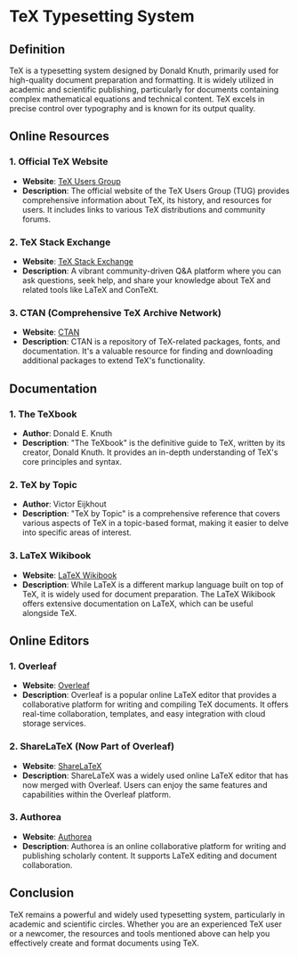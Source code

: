 # TeX Typesetting System

## Definition
TeX is a typesetting system designed by Donald Knuth, primarily used for high-quality document preparation and formatting. It is widely utilized in academic and scientific publishing, particularly for documents containing complex mathematical equations and technical content. TeX excels in precise control over typography and is known for its output quality.

## Online Resources

### 1. Official TeX Website
   - **Website**: [TeX Users Group](http://www.tug.org/)
   - **Description**: The official website of the TeX Users Group (TUG) provides comprehensive information about TeX, its history, and resources for users. It includes links to various TeX distributions and community forums.

### 2. TeX Stack Exchange
   - **Website**: [TeX Stack Exchange](https://tex.stackexchange.com/)
   - **Description**: A vibrant community-driven Q&A platform where you can ask questions, seek help, and share your knowledge about TeX and related tools like LaTeX and ConTeXt.

### 3. CTAN (Comprehensive TeX Archive Network)
   - **Website**: [CTAN](https://ctan.org/)
   - **Description**: CTAN is a repository of TeX-related packages, fonts, and documentation. It's a valuable resource for finding and downloading additional packages to extend TeX's functionality.

## Documentation

### 1. The TeXbook
   - **Author**: Donald E. Knuth
   - **Description**: "The TeXbook" is the definitive guide to TeX, written by its creator, Donald Knuth. It provides an in-depth understanding of TeX's core principles and syntax.

### 2. TeX by Topic
   - **Author**: Victor Eijkhout
   - **Description**: "TeX by Topic" is a comprehensive reference that covers various aspects of TeX in a topic-based format, making it easier to delve into specific areas of interest.

### 3. LaTeX Wikibook
   - **Website**: [LaTeX Wikibook](https://en.wikibooks.org/wiki/LaTeX)
   - **Description**: While LaTeX is a different markup language built on top of TeX, it is widely used for document preparation. The LaTeX Wikibook offers extensive documentation on LaTeX, which can be useful alongside TeX.

## Online Editors

### 1. Overleaf
   - **Website**: [Overleaf](https://www.overleaf.com/)
   - **Description**: Overleaf is a popular online LaTeX editor that provides a collaborative platform for writing and compiling TeX documents. It offers real-time collaboration, templates, and easy integration with cloud storage services.

### 2. ShareLaTeX (Now Part of Overleaf)
   - **Website**: [ShareLaTeX](https://www.sharelatex.com/)
   - **Description**: ShareLaTeX was a widely used online LaTeX editor that has now merged with Overleaf. Users can enjoy the same features and capabilities within the Overleaf platform.

### 3. Authorea
   - **Website**: [Authorea](https://www.authorea.com/)
   - **Description**: Authorea is an online collaborative platform for writing and publishing scholarly content. It supports LaTeX editing and document collaboration.

## Conclusion

TeX remains a powerful and widely used typesetting system, particularly in academic and scientific circles. Whether you are an experienced TeX user or a newcomer, the resources and tools mentioned above can help you effectively create and format documents using TeX.

